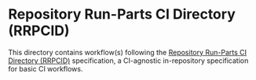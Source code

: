 # Repository Run-Parts CI Directory (RRPCID)

This directory contains workflow(s) following the [Repository Run-Parts CI Directory (RRPCID)](https://www.finnie.org/2021/05/17/the-repository-runparts-ci-directory-rrpcid-specification/) specification, a CI-agnostic in-repository specification for basic CI workflows.